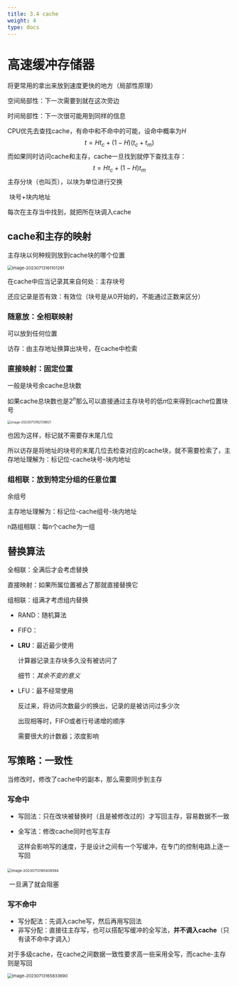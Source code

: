 ```yaml
---
title: 3.4 cache
weight: 4
type: docs
---
```


# 高速缓冲存储器

将更常用的拿出来放到速度更快的地方（局部性原理）

空间局部性：下一次需要到就在这次旁边

时间局部性：下一次很可能用到同样的信息

CPU优先去查找cache，有命中和不命中的可能，设命中概率为$H$
$$
t = Ht_c + (1-H)(t_c + t_m)
$$
而如果同时访问cache和主存，cache一旦找到就停下查找主存：
$$
t = Ht_c + (1-H)t_m
$$
主存分块（也叫页），以块为单位进行交换

​	块号+块内地址

每次在主存当中找到，就把所在块调入cache

## cache和主存的映射

主存块以何种规则放到cache块的哪个位置

<img src="https://cdn.jsdelivr.net/gh/zvictorliu/typoraPics@main/img/image-20230713161101261.png" alt="image-20230713161101261" style="zoom:67%;" />

在cache中应当记录其来自何处：主存块号

还应记录是否有效：有效位（块号是从0开始的，不能通过正数来区分）

### 随意放：全相联映射

可以放到任何位置

访存：由主存地址换算出块号，在cache中检索

### 直接映射：固定位置

一般是块号余cache总块数

如果cache总块数也是$2^n$那么可以直接通过主存块号的低$n$位来得到cache位置块号

<img src="https://cdn.jsdelivr.net/gh/zvictorliu/typoraPics@main/img/image-20230713162138621.png" alt="image-20230713162138621" style="zoom:50%;" />

也因为这样，标记就不需要存末尾几位

所以访存是将地址的块号的末尾几位去检查对应的cache块，就不需要检索了，主存地址理解为：标记位-cache块号-块内地址

### 组相联：放到特定分组的任意位置

余组号

主存地址理解为：标记位-cache组号-块内地址

n路组相联：每n个cache为一组

## 替换算法

全相联：全满后才会考虑替换

直接映射：如果所属位置被占了那就直接替换它

组相联：组满才考虑组内替换

- RAND：随机算法

- FIFO：

- **LRU**：最近最少使用

  计算器记录主存块多久没有被访问了

  细节：*其余不变的意义*

- LFU：最不经常使用

  反过来，将访问次数最少的换出，记录的是被访问过多少次

  出现相等时，FIFO或者行号递增的顺序

  需要很大的计数器；浓度影响

## 写策略：一致性

当修改时，修改了cache中的副本，那么需要同步到主存

### 写命中

- 写回法：只在改块被替换时（且是被修改过的）才写回主存，容易数据不一致

- 全写法：修改cache同时也写主存

  这样会影响写的速度，于是设计之间有一个写缓冲，在专门的控制电路上逐一写回 

​		<img src="https://cdn.jsdelivr.net/gh/zvictorliu/typoraPics@main/img/image-20230713165408584.png" alt="image-20230713165408584" style="zoom:57%;" />

​	一旦满了就会阻塞

### 写不命中

- 写分配法：先调入cache写，然后再用写回法
- 非写分配：直接往主存写，也可以搭配写缓冲的全写法，**并不调入cache**（只有读不命中才调入）

对于多级cache，在cache之间数据一致性要求高一些采用全写，而cache-主存则是写回

<img src="https://cdn.jsdelivr.net/gh/zvictorliu/typoraPics@main/img/image-20230713165833690.png" alt="image-20230713165833690" style="zoom:67%;" />